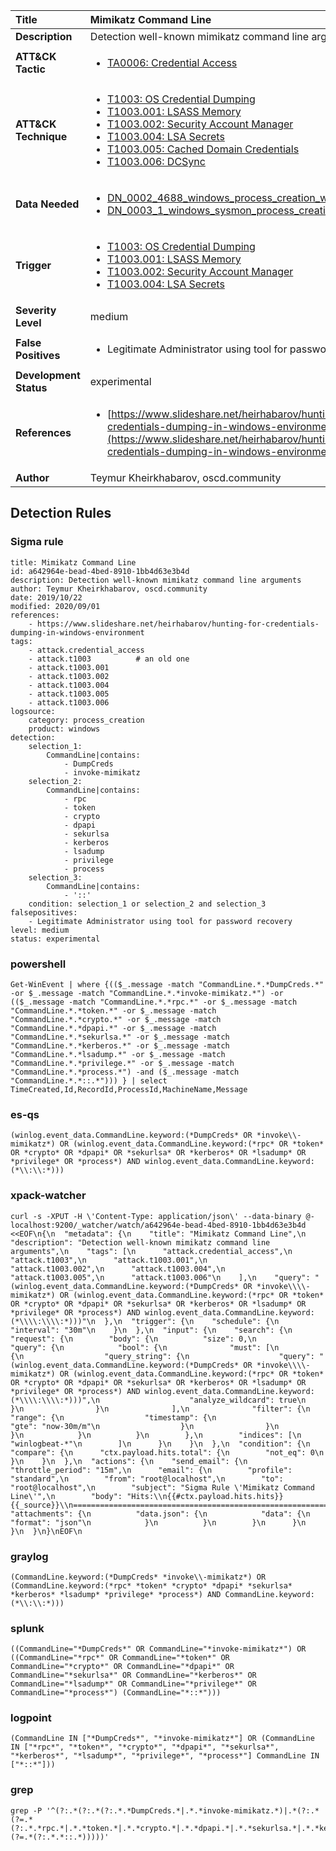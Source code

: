 | Title                    | Mimikatz Command Line       |
|:-------------------------|:------------------|
| **Description**          | Detection well-known mimikatz command line arguments |
| **ATT&amp;CK Tactic**    |  <ul><li>[TA0006: Credential Access](https://attack.mitre.org/tactics/TA0006)</li></ul>  |
| **ATT&amp;CK Technique** | <ul><li>[T1003: OS Credential Dumping](https://attack.mitre.org/techniques/T1003)</li><li>[T1003.001: LSASS Memory](https://attack.mitre.org/techniques/T1003/001)</li><li>[T1003.002: Security Account Manager](https://attack.mitre.org/techniques/T1003/002)</li><li>[T1003.004: LSA Secrets](https://attack.mitre.org/techniques/T1003/004)</li><li>[T1003.005: Cached Domain Credentials](https://attack.mitre.org/techniques/T1003/005)</li><li>[T1003.006: DCSync](https://attack.mitre.org/techniques/T1003/006)</li></ul>  |
| **Data Needed**          | <ul><li>[DN_0002_4688_windows_process_creation_with_commandline](../Data_Needed/DN_0002_4688_windows_process_creation_with_commandline.md)</li><li>[DN_0003_1_windows_sysmon_process_creation](../Data_Needed/DN_0003_1_windows_sysmon_process_creation.md)</li></ul>  |
| **Trigger**              | <ul><li>[T1003: OS Credential Dumping](../Triggers/T1003.md)</li><li>[T1003.001: LSASS Memory](../Triggers/T1003.001.md)</li><li>[T1003.002: Security Account Manager](../Triggers/T1003.002.md)</li><li>[T1003.004: LSA Secrets](../Triggers/T1003.004.md)</li></ul>  |
| **Severity Level**       | medium |
| **False Positives**      | <ul><li>Legitimate Administrator using tool for password recovery</li></ul>  |
| **Development Status**   | experimental |
| **References**           | <ul><li>[https://www.slideshare.net/heirhabarov/hunting-for-credentials-dumping-in-windows-environment](https://www.slideshare.net/heirhabarov/hunting-for-credentials-dumping-in-windows-environment)</li></ul>  |
| **Author**               | Teymur Kheirkhabarov, oscd.community |


## Detection Rules

### Sigma rule

```
title: Mimikatz Command Line
id: a642964e-bead-4bed-8910-1bb4d63e3b4d
description: Detection well-known mimikatz command line arguments
author: Teymur Kheirkhabarov, oscd.community
date: 2019/10/22
modified: 2020/09/01
references:
    - https://www.slideshare.net/heirhabarov/hunting-for-credentials-dumping-in-windows-environment
tags:
    - attack.credential_access
    - attack.t1003          # an old one
    - attack.t1003.001
    - attack.t1003.002
    - attack.t1003.004
    - attack.t1003.005
    - attack.t1003.006
logsource:
    category: process_creation
    product: windows
detection:
    selection_1:
        CommandLine|contains:
            - DumpCreds
            - invoke-mimikatz
    selection_2:
        CommandLine|contains:
            - rpc
            - token
            - crypto
            - dpapi
            - sekurlsa
            - kerberos
            - lsadump
            - privilege
            - process
    selection_3:
        CommandLine|contains:
            - '::'
    condition: selection_1 or selection_2 and selection_3
falsepositives:
    - Legitimate Administrator using tool for password recovery
level: medium
status: experimental

```





### powershell
    
```
Get-WinEvent | where {(($_.message -match "CommandLine.*.*DumpCreds.*" -or $_.message -match "CommandLine.*.*invoke-mimikatz.*") -or (($_.message -match "CommandLine.*.*rpc.*" -or $_.message -match "CommandLine.*.*token.*" -or $_.message -match "CommandLine.*.*crypto.*" -or $_.message -match "CommandLine.*.*dpapi.*" -or $_.message -match "CommandLine.*.*sekurlsa.*" -or $_.message -match "CommandLine.*.*kerberos.*" -or $_.message -match "CommandLine.*.*lsadump.*" -or $_.message -match "CommandLine.*.*privilege.*" -or $_.message -match "CommandLine.*.*process.*") -and ($_.message -match "CommandLine.*.*::.*"))) } | select TimeCreated,Id,RecordId,ProcessId,MachineName,Message
```


### es-qs
    
```
(winlog.event_data.CommandLine.keyword:(*DumpCreds* OR *invoke\\-mimikatz*) OR (winlog.event_data.CommandLine.keyword:(*rpc* OR *token* OR *crypto* OR *dpapi* OR *sekurlsa* OR *kerberos* OR *lsadump* OR *privilege* OR *process*) AND winlog.event_data.CommandLine.keyword:(*\\:\\:*)))
```


### xpack-watcher
    
```
curl -s -XPUT -H \'Content-Type: application/json\' --data-binary @- localhost:9200/_watcher/watch/a642964e-bead-4bed-8910-1bb4d63e3b4d <<EOF\n{\n  "metadata": {\n    "title": "Mimikatz Command Line",\n    "description": "Detection well-known mimikatz command line arguments",\n    "tags": [\n      "attack.credential_access",\n      "attack.t1003",\n      "attack.t1003.001",\n      "attack.t1003.002",\n      "attack.t1003.004",\n      "attack.t1003.005",\n      "attack.t1003.006"\n    ],\n    "query": "(winlog.event_data.CommandLine.keyword:(*DumpCreds* OR *invoke\\\\-mimikatz*) OR (winlog.event_data.CommandLine.keyword:(*rpc* OR *token* OR *crypto* OR *dpapi* OR *sekurlsa* OR *kerberos* OR *lsadump* OR *privilege* OR *process*) AND winlog.event_data.CommandLine.keyword:(*\\\\:\\\\:*)))"\n  },\n  "trigger": {\n    "schedule": {\n      "interval": "30m"\n    }\n  },\n  "input": {\n    "search": {\n      "request": {\n        "body": {\n          "size": 0,\n          "query": {\n            "bool": {\n              "must": [\n                {\n                  "query_string": {\n                    "query": "(winlog.event_data.CommandLine.keyword:(*DumpCreds* OR *invoke\\\\-mimikatz*) OR (winlog.event_data.CommandLine.keyword:(*rpc* OR *token* OR *crypto* OR *dpapi* OR *sekurlsa* OR *kerberos* OR *lsadump* OR *privilege* OR *process*) AND winlog.event_data.CommandLine.keyword:(*\\\\:\\\\:*)))",\n                    "analyze_wildcard": true\n                  }\n                }\n              ],\n              "filter": {\n                "range": {\n                  "timestamp": {\n                    "gte": "now-30m/m"\n                  }\n                }\n              }\n            }\n          }\n        },\n        "indices": [\n          "winlogbeat-*"\n        ]\n      }\n    }\n  },\n  "condition": {\n    "compare": {\n      "ctx.payload.hits.total": {\n        "not_eq": 0\n      }\n    }\n  },\n  "actions": {\n    "send_email": {\n      "throttle_period": "15m",\n      "email": {\n        "profile": "standard",\n        "from": "root@localhost",\n        "to": "root@localhost",\n        "subject": "Sigma Rule \'Mimikatz Command Line\'",\n        "body": "Hits:\\n{{#ctx.payload.hits.hits}}{{_source}}\\n================================================================================\\n{{/ctx.payload.hits.hits}}",\n        "attachments": {\n          "data.json": {\n            "data": {\n              "format": "json"\n            }\n          }\n        }\n      }\n    }\n  }\n}\nEOF\n
```


### graylog
    
```
(CommandLine.keyword:(*DumpCreds* *invoke\\-mimikatz*) OR (CommandLine.keyword:(*rpc* *token* *crypto* *dpapi* *sekurlsa* *kerberos* *lsadump* *privilege* *process*) AND CommandLine.keyword:(*\\:\\:*)))
```


### splunk
    
```
((CommandLine="*DumpCreds*" OR CommandLine="*invoke-mimikatz*") OR ((CommandLine="*rpc*" OR CommandLine="*token*" OR CommandLine="*crypto*" OR CommandLine="*dpapi*" OR CommandLine="*sekurlsa*" OR CommandLine="*kerberos*" OR CommandLine="*lsadump*" OR CommandLine="*privilege*" OR CommandLine="*process*") (CommandLine="*::*")))
```


### logpoint
    
```
(CommandLine IN ["*DumpCreds*", "*invoke-mimikatz*"] OR (CommandLine IN ["*rpc*", "*token*", "*crypto*", "*dpapi*", "*sekurlsa*", "*kerberos*", "*lsadump*", "*privilege*", "*process*"] CommandLine IN ["*::*"]))
```


### grep
    
```
grep -P '^(?:.*(?:.*(?:.*.*DumpCreds.*|.*.*invoke-mimikatz.*)|.*(?:.*(?=.*(?:.*.*rpc.*|.*.*token.*|.*.*crypto.*|.*.*dpapi.*|.*.*sekurlsa.*|.*.*kerberos.*|.*.*lsadump.*|.*.*privilege.*|.*.*process.*))(?=.*(?:.*.*::.*)))))'
```



